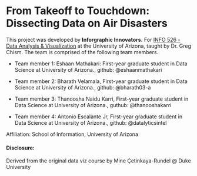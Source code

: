 # From Takeoff to Touchdown: Dissecting Data on Air Disasters

This project was developed by **Inforgraphic Innovators.** For [INFO 526 - Data Analysis & Visualization](#0) at the University of Arizona, taught by Dr. Greg Chism. The team is comprised of the following team members.

-   Team member 1: Eshaan Mathakari: First-year graduate student in Data Science at University of Arizona., github: @eshaanmathakari

-   Team member 2: Bharath Velamala, First-year graduate student in Data Science at University of Arizona., github: @bharath03-a

-   Team member 3: Thanoosha Naidu Karri, First-year graduate student in Data Science at University of Arizona., guthub: @thanooshakarri

-   Team member 4: Antonio Escalante Jr, First-year graduate student in Data Science at University of Arizona., github: @datalyticsintel

Affiliation: School of Information, University of Arizona  

#### Disclosure:
Derived from the original data viz course by Mine Çetinkaya-Rundel @ Duke University
